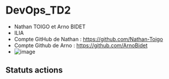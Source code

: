 # DevOps_TD2

- Nathan TOIGO et Arno BIDET
- ILIA
- Compte GitHub de Nathan : https://github.com/Nathan-Toigo
- Compte Github de Arno : https://github.com/ArnoBidet
- ![image](https://github.com/user-attachments/assets/5ac48214-ae67-402c-9545-e5bde6fe09a7)

## Statuts actions
